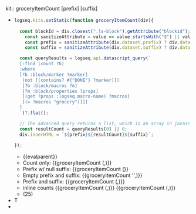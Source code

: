kit:: groceryItemCount [prefix] [suffix]

- ```javascript
  logseq.kits.setStatic(function groceryItemCount(div){
   
    const blockId = div.closest(".ls-block").getAttribute("blockid");
      const sanitizeAttribute = value => value.startsWith("$") || value === "''" ? "" : value;
      const prefix = sanitizeAttribute(div.dataset.prefix) ? div.dataset.prefix : '';
      const suffix = sanitizeAttribute(div.dataset.suffix) ? div.dataset.suffix : '';
  
    const queryResults = logseq.api.datascript_query(`
    [:find (count ?b)
    :where
    [?b :block/marker ?marker]
     (not [(contains? #{"DONE"} ?marker)])   
     [?b :block/macros ?m]
     [?m :block/properties ?props]
     [(get ?props :logseq.macro-name) ?macros]
     [(= ?macros "grocery")]]]
    ]
    `)?.flat();
  
    // The advanced query returns a list, which is an array in javascript
    const resultCount = queryResults[0] || 0;
    div.innerHTML = `${prefix}${resultCount}${suffix}`;
   
  });
  ```
	- {{evalparent}}
	- Count only: {{groceryItemCount (,)}}
	- Prefix w/ null suffix: {{groceryItemCount (}}
	- Empty prefix and suffix: {{groceryItemCount '',)}}
	- Prefix and suffix: {{groceryItemCount (,)}}
	- inline counts {{groceryItemCount (,)}} {{groceryItemCount (,)}}
	- (25)
- T
-
